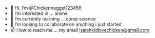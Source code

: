 - 👋 Hi, I’m @Chickennugget123456
- 👀 I’m interested in ... anime
- 🌱 I’m currently learning ... comp science
- 💞️ I’m looking to collaborate on anything i just started
- 📫 How to reach me ... my email isaiahkidlovechicken@gmail.com

<!---
Chickennugget123456/Chickennugget123456 is a ✨ special ✨ repository because its `README.md` (this file) appears on your GitHub profile.
You can click the Preview link to take a look at your changes.
--->
